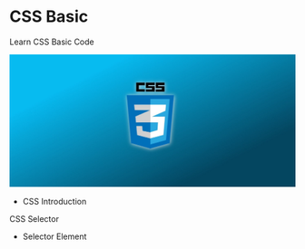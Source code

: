 # CSS Basic
Learn CSS Basic Code

![Banner](assets/img/CSS%20Basic.jpeg)

- CSS Introduction

CSS Selector
- Selector Element